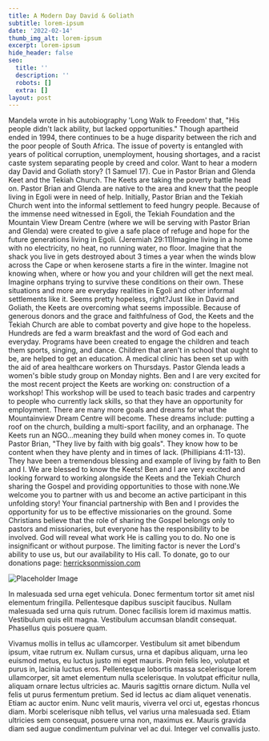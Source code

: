 ```yaml
---
title: A Modern Day David & Goliath
subtitle: lorem-ipsum
date: '2022-02-14'
thumb_img_alt: lorem-ipsum
excerpt: lorem-ipsum
hide_header: false
seo:
  title: ''
  description: ''
  robots: []
  extra: []
layout: post
---
```

Mandela wrote in his autobiography 'Long Walk to Freedom' that, "His people didn't lack ability, but lacked opportunities." Though apartheid ended in 1994, there continues to be a huge disparity between the rich and the poor people of South Africa. The issue of poverty is entangled with years of political corruption, unemployment, housing shortages, and a racist caste system separating people by creed and color. Want to hear a modern day David and Goliath story? (1 Samuel 17). Cue in Pastor Brian and Glenda Keet and the Tekiah Church. The Keets are taking the poverty battle head on. Pastor Brian and Glenda are native to the area and knew that the people living in Egoli were in need of help. Initially, Pastor Brian and the Tekiah Church went into the informal settlement to feed hungry people. Because of the immense need witnessed in Egoli, the Tekiah Foundation and the Mountain View Dream Centre (where we will be serving with Pastor Brian and Glenda) were created to give a safe place of refuge and hope for the future generations living in Egoli. (Jeremiah 29:11)Imagine living in a home with no electricity, no heat, no running water, no floor. Imagine that the shack you live in gets destroyed about 3 times a year when the winds blow across the Cape or when kerosene starts a fire in the winter. Imagine not knowing when, where or how you and your children will get the next meal. Imagine orphans trying to survive these conditions on their own. These situations and more are everyday realities in Egoli and other informal settlements like it. Seems pretty hopeless, right?Just like in David and Goliath, the Keets are overcoming what seems impossible. Because of generous donors and the grace and faithfulness of God, the Keets and the Tekiah Church are able to combat poverty and give hope to the hopeless. Hundreds are fed a warm breakfast and the word of God each and everyday. Programs have been created to engage the children and teach them sports, singing, and dance. Children that aren't in school that ought to be, are helped to get an education. A medical clinic has been set up with the aid of area healthcare workers on Thursdays. Pastor Glenda leads a women's bible study group on Monday nights. Ben and I are very excited for the most recent project the Keets are working on: construction of a workshop! This workshop will be used to teach basic trades and carpentry to people who currently lack skills, so that they have an opportunity for employment. There are many more goals and dreams for what the Mountainview Dream Centre will become. These dreams include: putting a roof on the church, building a multi-sport facility, and an orphanage. The Keets run an NGO...meaning they build when money comes in. To quote Pastor Brian, "They live by faith with big goals". They know how to be content when they have plenty and in times of lack. (Phillipians 4:11-13). They have been a tremendous blessing and example of living by faith to Ben and I. We are blessed to know the Keets! Ben and I are very excited and looking forward to working alongside the Keets and the Tekiah Church sharing the Gospel and providing opportunities to those with none.We welcome you to partner with us and become an active participant in this unfolding story! Your financial partnership with Ben and I provides the opportunity for us to be effective missionaries on the ground. Some Christians believe that the role of sharing the Gospel belongs only to pastors and missionaries, but everyone has the responsibility to be involved. God will reveal what work He is calling you to do. No one is insignificant or without purpose. The limiting factor is never the Lord's ability to use us, but our availability to His call. To donate, go to our donations page: [herricksonmission.com](https://l.facebook.com/l.php?u=http%3A%2F%2Fherricksonmission.com%2F%3Ffbclid%3DIwAR2WQFyHkja4VXRgcFvCYs94nerdxDR_dKT1ofMGtfV2SsiNhb6aML5EWa4\&h=AT094Owvw4ujLwSThUsGlMkx2Cwkqd2\_JaIukf5Lsl_Pmwko_rmH9iAJnK-ex9MN6059to8\_JM18uf-4bnfbOfyfLqgintyb6LEARJhWoErNutDQtutF_suRFn50x0iHGqY7h5ozNRHxpj4&\__tn\_\_=-UK-R\&c\[0]=AT0EsldNMQItdVlxipHUZWf_P2d6DiFdDigerRH2ua7CpuAfEa8dmVdzHKqpDDvEfK1dcls-v9QByb-30v_a875IPNCQ6WZn8s6tStzv4wbyt3BXhn5fd_A-60w0VEAc3QEXF4NuA6Or90jo7dEgVtSyjfo)

![Placeholder Image](https://assets.stackbit.com/components/images/default/post-4.jpeg)

In malesuada sed urna eget vehicula. Donec fermentum tortor sit amet nisl elementum fringilla. Pellentesque dapibus suscipit faucibus. Nullam malesuada sed urna quis rutrum. Donec facilisis lorem id maximus mattis. Vestibulum quis elit magna. Vestibulum accumsan blandit consequat. Phasellus quis posuere quam.

Vivamus mollis in tellus ac ullamcorper. Vestibulum sit amet bibendum ipsum, vitae rutrum ex. Nullam cursus, urna et dapibus aliquam, urna leo euismod metus, eu luctus justo mi eget mauris. Proin felis leo, volutpat et purus in, lacinia luctus eros. Pellentesque lobortis massa scelerisque lorem ullamcorper, sit amet elementum nulla scelerisque. In volutpat efficitur nulla, aliquam ornare lectus ultricies ac. Mauris sagittis ornare dictum. Nulla vel felis ut purus fermentum pretium. Sed id lectus ac diam aliquet venenatis. Etiam ac auctor enim. Nunc velit mauris, viverra vel orci ut, egestas rhoncus diam. Morbi scelerisque nibh tellus, vel varius urna malesuada sed. Etiam ultricies sem consequat, posuere urna non, maximus ex. Mauris gravida diam sed augue condimentum pulvinar vel ac dui. Integer vel convallis justo.

